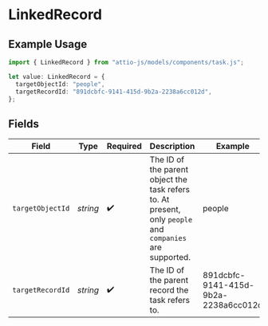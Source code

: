 # LinkedRecord

## Example Usage

```typescript
import { LinkedRecord } from "attio-js/models/components/task.js";

let value: LinkedRecord = {
  targetObjectId: "people",
  targetRecordId: "891dcbfc-9141-415d-9b2a-2238a6cc012d",
};
```

## Fields

| Field                                                                                                    | Type                                                                                                     | Required                                                                                                 | Description                                                                                              | Example                                                                                                  |
| -------------------------------------------------------------------------------------------------------- | -------------------------------------------------------------------------------------------------------- | -------------------------------------------------------------------------------------------------------- | -------------------------------------------------------------------------------------------------------- | -------------------------------------------------------------------------------------------------------- |
| `targetObjectId`                                                                                         | *string*                                                                                                 | :heavy_check_mark:                                                                                       | The ID of the parent object the task refers to. At present, only `people` and `companies` are supported. | people                                                                                                   |
| `targetRecordId`                                                                                         | *string*                                                                                                 | :heavy_check_mark:                                                                                       | The ID of the parent record the task refers to.                                                          | 891dcbfc-9141-415d-9b2a-2238a6cc012d                                                                     |